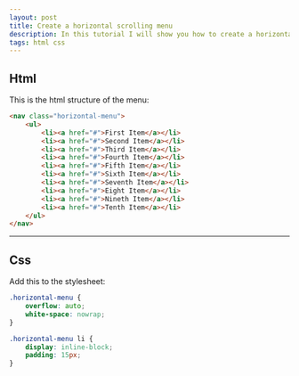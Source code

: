 ```yaml
---
layout: post
title: Create a horizontal scrolling menu
description: In this tutorial I will show you how to create a horizontal scrolling navigation menu on mobile.
tags: html css
---
```


## Html

This is the html structure of the menu:

```html
<nav class="horizontal-menu">
    <ul>
        <li><a href="#">First Item</a></li>
        <li><a href="#">Second Item</a></li>
        <li><a href="#">Third Item</a></li>
        <li><a href="#">Fourth Item</a></li>
        <li><a href="#">Fifth Item</a></li>
        <li><a href="#">Sixth Item</a></li>
        <li><a href="#">Seventh Item</a></li>
        <li><a href="#">Eight Item</a></li>
        <li><a href="#">Nineth Item</a></li>
        <li><a href="#">Tenth Item</a></li>
    </ul>
</nav>
```

---

## Css

Add this to the stylesheet:

```css
.horizontal-menu {
    overflow: auto;
    white-space: nowrap;
}

.horizontal-menu li {
    display: inline-block;
    padding: 15px;
}
```
